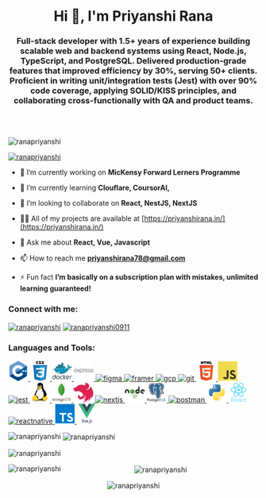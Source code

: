 <h1 align="center">Hi 👋, I'm Priyanshi Rana</h1>
<h3 align="center">Full-stack developer with 1.5+ years of experience building scalable web and backend systems using React, Node.js, TypeScript, and PostgreSQL. Delivered production-grade features that improved efficiency by 30%, serving 50+ clients. Proficient in writing unit/integration tests (Jest) with over 90% code coverage, applying SOLID/KISS principles, and collaborating cross-functionally with QA and product teams.</h3>
<br/>
<img src="https://i.pinimg.com/originals/75/8f/1c/758f1cd8cede9c3e4711306fc030f4ce.gif" alt="" align="right" width="370">
<br/>

<p align="left"> <img src="https://komarev.com/ghpvc/?username=ranapriyanshi&label=Profile%20views&color=0e75b6&style=flat" alt="ranapriyanshi" /> </p>

<p align="left"> <a href="https://github.com/ryo-ma/github-profile-trophy"><img src="https://github-profile-trophy.vercel.app/?username=ranapriyanshi" alt="ranapriyanshi" /></a> </p>

- 🔭 I’m currently working on **MicKensy Forward Lerners Programme**

- 🌱 I’m currently learning **Clouflare, CoursorAI,**

- 👯 I’m looking to collaborate on **React, NestJS, NextJS**

- 👨‍💻 All of my projects are available at [https://priyanshirana.in/](https://priyanshirana.in/)

- 💬 Ask me about **React, Vue, Javascript**

- 📫 How to reach me **priyanshirana78@gmail.com**

- ⚡ Fun fact **I’m basically on a subscription plan with mistakes, unlimited learning guaranteed!**

<h3 align="left">Connect with me:</h3>
<p align="left">
<a href="https://linkedin.com/in/ranapriyanshi" target="blank"><img align="center" src="https://raw.githubusercontent.com/rahuldkjain/github-profile-readme-generator/master/src/images/icons/Social/linked-in-alt.svg" alt="ranapriyanshi" height="30" width="40" /></a>
<a href="https://www.leetcode.com/ranapriyanshi0911" target="blank"><img align="center" src="https://raw.githubusercontent.com/rahuldkjain/github-profile-readme-generator/master/src/images/icons/Social/leet-code.svg" alt="ranapriyanshi0911" height="30" width="40" /></a>
</p>

<h3 align="left">Languages and Tools:</h3>
<p align="left"> <a href="https://www.w3schools.com/cpp/" target="_blank" rel="noreferrer"> <img src="https://raw.githubusercontent.com/devicons/devicon/master/icons/cplusplus/cplusplus-original.svg" alt="cplusplus" width="40" height="40"/> </a> <a href="https://www.w3schools.com/css/" target="_blank" rel="noreferrer"> <img src="https://raw.githubusercontent.com/devicons/devicon/master/icons/css3/css3-original-wordmark.svg" alt="css3" width="40" height="40"/> </a> <a href="https://www.docker.com/" target="_blank" rel="noreferrer"> <img src="https://raw.githubusercontent.com/devicons/devicon/master/icons/docker/docker-original-wordmark.svg" alt="docker" width="40" height="40"/> </a> <a href="https://expressjs.com" target="_blank" rel="noreferrer"> <img src="https://raw.githubusercontent.com/devicons/devicon/master/icons/express/express-original-wordmark.svg" alt="express" width="40" height="40"/> </a> <a href="https://www.figma.com/" target="_blank" rel="noreferrer"> <img src="https://www.vectorlogo.zone/logos/figma/figma-icon.svg" alt="figma" width="40" height="40"/> </a> <a href="https://www.framer.com/" target="_blank" rel="noreferrer"> <img src="https://www.vectorlogo.zone/logos/framer/framer-icon.svg" alt="framer" width="40" height="40"/> </a> <a href="https://cloud.google.com" target="_blank" rel="noreferrer"> <img src="https://www.vectorlogo.zone/logos/google_cloud/google_cloud-icon.svg" alt="gcp" width="40" height="40"/> </a> <a href="https://git-scm.com/" target="_blank" rel="noreferrer"> <img src="https://www.vectorlogo.zone/logos/git-scm/git-scm-icon.svg" alt="git" width="40" height="40"/> </a> <a href="https://www.w3.org/html/" target="_blank" rel="noreferrer"> <img src="https://raw.githubusercontent.com/devicons/devicon/master/icons/html5/html5-original-wordmark.svg" alt="html5" width="40" height="40"/> </a> <a href="https://developer.mozilla.org/en-US/docs/Web/JavaScript" target="_blank" rel="noreferrer"> <img src="https://raw.githubusercontent.com/devicons/devicon/master/icons/javascript/javascript-original.svg" alt="javascript" width="40" height="40"/> </a> <a href="https://jestjs.io" target="_blank" rel="noreferrer"> <img src="https://www.vectorlogo.zone/logos/jestjsio/jestjsio-icon.svg" alt="jest" width="40" height="40"/> </a> <a href="https://www.linux.org/" target="_blank" rel="noreferrer"> <img src="https://raw.githubusercontent.com/devicons/devicon/master/icons/linux/linux-original.svg" alt="linux" width="40" height="40"/> </a> <a href="https://www.mongodb.com/" target="_blank" rel="noreferrer"> <img src="https://raw.githubusercontent.com/devicons/devicon/master/icons/mongodb/mongodb-original-wordmark.svg" alt="mongodb" width="40" height="40"/> </a> <a href="https://nestjs.com/" target="_blank" rel="noreferrer"> <img src="https://raw.githubusercontent.com/devicons/devicon/master/icons/nestjs/nestjs-plain.svg" alt="nestjs" width="40" height="40"/> </a> <a href="https://nextjs.org/" target="_blank" rel="noreferrer"> <img src="https://cdn.worldvectorlogo.com/logos/nextjs-2.svg" alt="nextjs" width="40" height="40"/> </a> <a href="https://nodejs.org" target="_blank" rel="noreferrer"> <img src="https://raw.githubusercontent.com/devicons/devicon/master/icons/nodejs/nodejs-original-wordmark.svg" alt="nodejs" width="40" height="40"/> </a> <a href="https://www.postgresql.org" target="_blank" rel="noreferrer"> <img src="https://raw.githubusercontent.com/devicons/devicon/master/icons/postgresql/postgresql-original-wordmark.svg" alt="postgresql" width="40" height="40"/> </a> <a href="https://postman.com" target="_blank" rel="noreferrer"> <img src="https://www.vectorlogo.zone/logos/getpostman/getpostman-icon.svg" alt="postman" width="40" height="40"/> </a> <a href="https://www.python.org" target="_blank" rel="noreferrer"> <img src="https://raw.githubusercontent.com/devicons/devicon/master/icons/python/python-original.svg" alt="python" width="40" height="40"/> </a> <a href="https://reactjs.org/" target="_blank" rel="noreferrer"> <img src="https://raw.githubusercontent.com/devicons/devicon/master/icons/react/react-original-wordmark.svg" alt="react" width="40" height="40"/> </a> <a href="https://reactnative.dev/" target="_blank" rel="noreferrer"> <img src="https://reactnative.dev/img/header_logo.svg" alt="reactnative" width="40" height="40"/> </a> <a href="https://www.typescriptlang.org/" target="_blank" rel="noreferrer"> <img src="https://raw.githubusercontent.com/devicons/devicon/master/icons/typescript/typescript-original.svg" alt="typescript" width="40" height="40"/> </a> <a href="https://vuejs.org/" target="_blank" rel="noreferrer"> <img src="https://raw.githubusercontent.com/devicons/devicon/master/icons/vuejs/vuejs-original-wordmark.svg" alt="vuejs" width="40" height="40"/> </a> </p>

<p><img align="left" src="https://github-readme-stats.vercel.app/api/top-langs?username=ranapriyanshi&show_icons=true&locale=en&layout=compact" alt="ranapriyanshi" /></p>

<p>&nbsp;<img align="center" src="https://github-readme-stats.vercel.app/api?username=ranapriyanshi&show_icons=true&locale=en" alt="ranapriyanshi" /></p>

<p><img align="center" src="https://github-readme-streak-stats.herokuapp.com/?user=ranapriyanshi&" alt="ranapriyanshi" /></p>

<p><img align="left" src="https://github-readme-stats.vercel.app/api/top-langs?username=ranapriyanshi&show_icons=true&locale=en&layout=compact" alt="ranapriyanshi" width="250" style="margin-top:15"/></p>

<p>&nbsp;<img align="center" src="https://github-readme-stats.vercel.app/api?username=ranapriyanshi&show_icons=true&locale=en" alt="ranapriyanshi" width="450" /></p>

<div width="1000" align="center"><img align="center" src="https://github-readme-streak-stats.herokuapp.com/?user=ranapriyanshi&" alt="ranapriyanshi" /></div>
